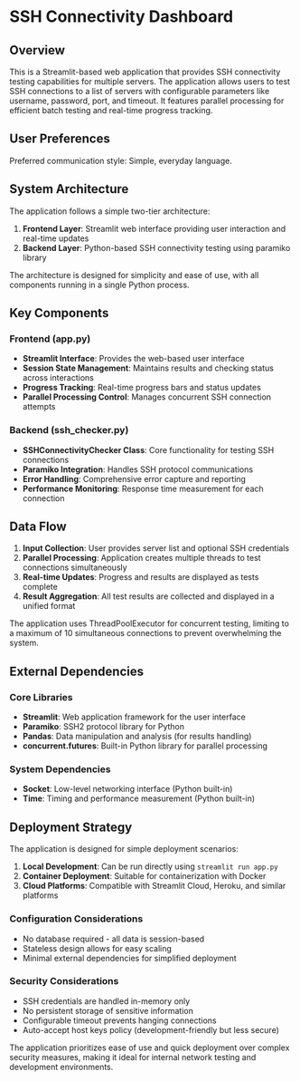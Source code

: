 # SSH Connectivity Dashboard

## Overview

This is a Streamlit-based web application that provides SSH connectivity testing capabilities for multiple servers. The application allows users to test SSH connections to a list of servers with configurable parameters like username, password, port, and timeout. It features parallel processing for efficient batch testing and real-time progress tracking.

## User Preferences

Preferred communication style: Simple, everyday language.

## System Architecture

The application follows a simple two-tier architecture:

1. **Frontend Layer**: Streamlit web interface providing user interaction and real-time updates
2. **Backend Layer**: Python-based SSH connectivity testing using paramiko library

The architecture is designed for simplicity and ease of use, with all components running in a single Python process.

## Key Components

### Frontend (app.py)
- **Streamlit Interface**: Provides the web-based user interface
- **Session State Management**: Maintains results and checking status across interactions
- **Progress Tracking**: Real-time progress bars and status updates
- **Parallel Processing Control**: Manages concurrent SSH connection attempts

### Backend (ssh_checker.py)
- **SSHConnectivityChecker Class**: Core functionality for testing SSH connections
- **Paramiko Integration**: Handles SSH protocol communications
- **Error Handling**: Comprehensive error capture and reporting
- **Performance Monitoring**: Response time measurement for each connection

## Data Flow

1. **Input Collection**: User provides server list and optional SSH credentials
2. **Parallel Processing**: Application creates multiple threads to test connections simultaneously
3. **Real-time Updates**: Progress and results are displayed as tests complete
4. **Result Aggregation**: All test results are collected and displayed in a unified format

The application uses ThreadPoolExecutor for concurrent testing, limiting to a maximum of 10 simultaneous connections to prevent overwhelming the system.

## External Dependencies

### Core Libraries
- **Streamlit**: Web application framework for the user interface
- **Paramiko**: SSH2 protocol library for Python
- **Pandas**: Data manipulation and analysis (for results handling)
- **concurrent.futures**: Built-in Python library for parallel processing

### System Dependencies
- **Socket**: Low-level networking interface (Python built-in)
- **Time**: Timing and performance measurement (Python built-in)

## Deployment Strategy

The application is designed for simple deployment scenarios:

1. **Local Development**: Can be run directly using `streamlit run app.py`
2. **Container Deployment**: Suitable for containerization with Docker
3. **Cloud Platforms**: Compatible with Streamlit Cloud, Heroku, and similar platforms

### Configuration Considerations
- No database required - all data is session-based
- Stateless design allows for easy scaling
- Minimal external dependencies for simplified deployment

### Security Considerations
- SSH credentials are handled in-memory only
- No persistent storage of sensitive information
- Configurable timeout prevents hanging connections
- Auto-accept host keys policy (development-friendly but less secure)

The application prioritizes ease of use and quick deployment over complex security measures, making it ideal for internal network testing and development environments.